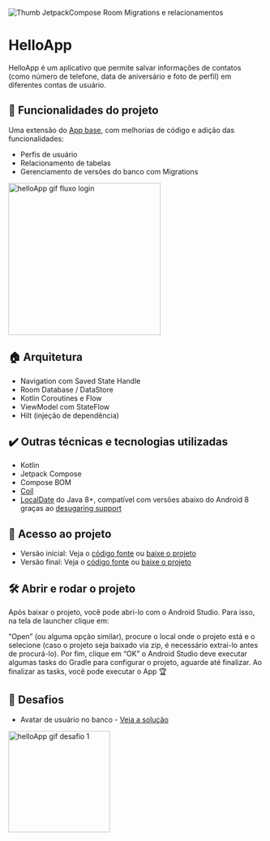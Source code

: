 ![Thumb JetpackCompose Room Migrations e relacionamentos](https://user-images.githubusercontent.com/35709152/224777424-915a42cf-2723-4a11-954e-58f8117fb14a.png)

# HelloApp

HelloApp é um aplicativo que permite salvar informações de contatos (como número de telefone, data de aniversário e foto de perfil) em diferentes contas de usuário.

## :hammer: Funcionalidades do projeto

Uma extensão do [App base](https://github.com/alura-cursos/HelloApp), com melhorias de código e adição das funcionalidades:

- Perfis de usuário
- Relacionamento de tabelas
- Gerenciamento de versões do banco com Migrations

<img src="https://user-images.githubusercontent.com/35709152/222444890-70fb523d-758b-41b9-a6c1-1967faaea1cf.gif" alt = "helloApp gif fluxo login" width="300">


## 🏠 Arquitetura

- Navigation com Saved State Handle
- Room Database / DataStore
- Kotlin Coroutines e Flow
- ViewModel com StateFlow
- Hilt (injeção de dependência)

## ✔️ Outras técnicas e tecnologias utilizadas

- Kotlin
- Jetpack Compose
- Compose BOM
- [Coil](https://coil-kt.github.io/coil/)
- [LocalDate](https://developer.android.com/reference/java/time/LocalDate) do Java 8+, compatível com versões abaixo do Android 8 graças ao [desugaring support](https://developer.android.com/studio/write/java8-support#library-desugaring)

## 📂 Acesso ao projeto

- Versão inicial: Veja o [código fonte](https://github.com/alura-cursos/jetpack-compose-room-migrations-e-relacionamentos/tree/projeto-base) ou [baixe o projeto](https://github.com/alura-cursos/jetpack-compose-room-migrations-e-relacionamentos/archive/refs/heads/projeto-base.zip)
- Versão final: Veja o [código fonte](https://github.com/alura-cursos/jetpack-compose-room-migrations-e-relacionamentos/tree/aula-5) ou [baixe o projeto](https://github.com/alura-cursos/jetpack-compose-room-migrations-e-relacionamentos/archive/refs/heads/aula-5.zip)

## 🛠️ Abrir e rodar o projeto

Após baixar o projeto, você pode abri-lo com o Android Studio. Para isso, na tela de launcher clique em:

“Open” (ou alguma opção similar), procure o local onde o projeto está e o selecione (caso o projeto seja baixado via zip, é necessário extraí-lo antes de procurá-lo). Por fim, clique em “OK” o Android Studio deve executar algumas tasks do Gradle para configurar o projeto, aguarde até finalizar. Ao finalizar as tasks, você pode executar o App 🏆

## 🎯 Desafios

- Avatar de usuário no banco - [Veja a solução](https://github.com/alura-cursos/jetpack-compose-room-migrations-e-relacionamentos/commit/ac44a1cf27bc0213947c7c4c8ae28ec6b376c66e)
<img src="https://user-images.githubusercontent.com/35709152/222423462-1ac4c408-3881-4043-9785-cbb1038684e9.gif" alt = "helloApp gif desafio 1" width="200">
